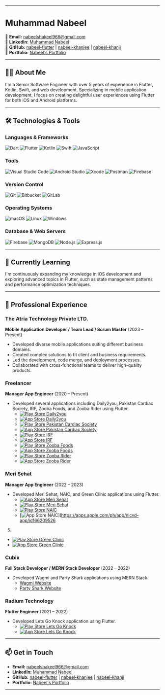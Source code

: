 
---

# Muhammad Nabeel
📧 **Email:** [nabeelshakeel966@gmail.com](mailto:nabeelshakeel966@gmail.com)  
🔗 **LinkedIn:** [Muhammad Nabeel](https://www.linkedin.com/in/nabeel-flutter/)  
🔗 **GitHub:** [nabeel-flutter](https://github.com/nabeel-flutter) | [nabeel-khanjee](https://github.com/nabeel-khanjee) | [nabeel-khanji](https://github.com/nabeel-khanji)  
🔗 **Portfolio:** [Nabeel's Portfolio](https://read.cv/nabeelkhanjee)

---

## 👨‍💻 About Me
I'm a Senior Software Engineer with over 5 years of experience in Flutter, Kotlin, Swift, and web development. Specializing in mobile application development, I focus on creating delightful user experiences using Flutter for both iOS and Android platforms.

---

## 🛠️ Technologies & Tools

### Languages & Frameworks
![Dart](https://img.shields.io/badge/Dart-0175C2?style=for-the-badge&logo=dart&logoColor=white)
![Flutter](https://img.shields.io/badge/Flutter-02569B?style=for-the-badge&logo=flutter&logoColor=white)
![Kotlin](https://img.shields.io/badge/Kotlin-0095D5?style=for-the-badge&logo=kotlin&logoColor=white)
![Swift](https://img.shields.io/badge/Swift-FA7343?style=for-the-badge&logo=swift&logoColor=white)
![JavaScript](https://img.shields.io/badge/JavaScript-F7DF1E?style=for-the-badge&logo=javascript&logoColor=black)

### Tools
![Visual Studio Code](https://img.shields.io/badge/Visual%20Studio%20Code-0078D4?style=for-the-badge&logo=visual-studio-code&logoColor=white)
![Android Studio](https://img.shields.io/badge/Android%20Studio-3DDC84?style=for-the-badge&logo=android-studio&logoColor=white)
![Xcode](https://img.shields.io/badge/Xcode-1575F9?style=for-the-badge&logo=xcode&logoColor=white)
![Postman](https://img.shields.io/badge/Postman-FF6C37?style=for-the-badge&logo=postman&logoColor=white)
![Firebase](https://img.shields.io/badge/Firebase-FFCA28?style=for-the-badge&logo=firebase&logoColor=white)

### Version Control
![Git](https://img.shields.io/badge/Git-F05032?style=for-the-badge&logo=git&logoColor=white)
![Bitbucket](https://img.shields.io/badge/Bitbucket-0052CC?style=for-the-badge&logo=bitbucket&logoColor=white)
![GitLab](https://img.shields.io/badge/GitLab-FC6D26?style=for-the-badge&logo=gitlab&logoColor=white)

### Operating Systems
![macOS](https://img.shields.io/badge/macOS-000000?style=for-the-badge&logo=apple&logoColor=white)
![Linux](https://img.shields.io/badge/Linux-FCC624?style=for-the-badge&logo=linux&logoColor=black)
![Windows](https://img.shields.io/badge/Windows-0078D6?style=for-the-badge&logo=windows&logoColor=white)

### Database & Web Servers
![Firebase](https://img.shields.io/badge/Firebase-FFCA28?style=for-the-badge&logo=firebase&logoColor=white)
![MongoDB](https://img.shields.io/badge/MongoDB-47A248?style=for-the-badge&logo=mongodb&logoColor=white)
![Node.js](https://img.shields.io/badge/Node.js-339933?style=for-the-badge&logo=node-dot-js&logoColor=white)
![Express.js](https://img.shields.io/badge/Express.js-000000?style=for-the-badge&logo=express&logoColor=white)

---

## 🌱 Currently Learning
I'm continuously expanding my knowledge in iOS development and exploring advanced topics in Flutter, such as state management patterns and performance optimization techniques.

---

## 💼 Professional Experience

### The Atria Technology Private LTD.
**Mobile Application Developer / Team Lead / Scrum Master** (2023 – Present)
- Developed diverse mobile applications suiting different business domains.
- Created complex solutions to fit client and business requirements.
- Led the development, code merge, and deployment processes.
- Collaborated with cross-functional teams to deliver high-quality products.

### Freelancer
**Manager App Engineer** (2020 – Present)
- Developed several applications including Daily2you, Pakistan Cardiac Society, IRF, Zooba Foods, and Zooba Rider using Flutter.
  - [![Play Store](https://img.shields.io/badge/Play%20Store-414141?style=for-the-badge&logo=google-play&logoColor=white) Daily2you](https://play.google.com/store/apps/details?id=com.daily2you.customer)
  - [![App Store](https://img.shields.io/badge/App%20Store-414141?style=for-the-badge&logo=apple&logoColor=white) Daily2you](https://apps.apple.com/pk/app/daily2you-partner/id1611292873)
  - [![Play Store](https://img.shields.io/badge/Play%20Store-414141?style=for-the-badge&logo=google-play&logoColor=white) Pakistan Cardiac Society](https://play.google.com/store/apps/details?id=com.getz_pharma.pcs)
  - [![App Store](https://img.shields.io/badge/App%20Store-414141?style=for-the-badge&logo=apple&logoColor=white) Pakistan Cardiac Society](https://apps.apple.com/ph/app/pakistan-cardiac-society/id6444396092)
  - [![Play Store](https://img.shields.io/badge/Play%20Store-414141?style=for-the-badge&logo=google-play&logoColor=white) IRF](https://play.google.com/store/apps/details?id=com.getz_pharma.irf)
  - [![App Store](https://img.shields.io/badge/App%20Store-414141?style=for-the-badge&logo=apple&logoColor=white) IRF](https://apps.apple.com/ph/app/respiratory-forum/id6446242920)
  - [![Play Store](https://img.shields.io/badge/Play%20Store-414141?style=for-the-badge&logo=google-play&logoColor=white) Zooba Foods](https://play.google.com/store/apps/details?id=com.midwaretech.zooba)
  - [![App Store](https://img.shields.io/badge/App%20Store-414141?style=for-the-badge&logo=apple&logoColor=white) Zooba Foods](https://apps.apple.com/pk/app/zooba-foods/id6443798583)
  - [![Play Store](https://img.shields.io/badge/Play%20Store-414141?style=for-the-badge&logo=google-play&logoColor=white) Zooba Rider](https://play.google.com/store/apps/details?id=com.midwaretech.zoob_rider_android)
  - [![App Store](https://img.shields.io/badge/App%20Store-414141?style=for-the-badge&logo=apple&logoColor=white) Zooba Rider](https://apps.apple.com/pk/app/zooba-rider-app/id6444166324)

### Meri Sehat
**Manager App Engineer** (2022 – 2023)
- Developed Meri Sehat, NAIC, and Green Clinic applications using Flutter.
  - [![App Store](https://img.shields.io/badge/App%20Store-414141?style=for-the-badge&logo=apple&logoColor=white) Meri Sehat](https://apps.apple.com/us/app/meri-sehat/id1643174046)
  - [![Play Store](https://img.shields.io/badge/Play%20Store-414141?style=for-the-badge&logo=google-play&logoColor=white) Meri Sehat](https://play.google.com/store/apps/details?id=pk.merisehat.app&pli=1)
  - [![Play Store](https://img.shields.io/badge/Play%20Store-414141?style=for-the-badge&logo=google-play&logoColor=white) NAIC](https://play.google.com/store/apps/details?id=com.getz_pharma.nicvd)
  - [![App Store](https://img.shields.io/badge/App%20Store-414141?style=for-the-badge&logo=apple&logoColor=white) NAIC](https://apps.apple.com/ph/app/nicvd-app/id166209526

5)
  - [![Play Store](https://img.shields.io/badge/Play%20Store-414141?style=for-the-badge&logo=google-play&logoColor=white) Green Clinic](https://play.google.com/store/apps/details?id=pk.greenclinic.app&hl=en_CA&gl=US)
  - [![App Store](https://img.shields.io/badge/App%20Store-414141?style=for-the-badge&logo=apple&logoColor=white) Green Clinic](https://apps.apple.com/ph/app/green-clinic-philippines/id1524429532)

### Cubix
**Full Stack Developer / MERN Stack Developer** (2022 – 2022)
- Developed Wagmi and Party Shark applications using MERN Stack.
  - [Wagmi Website](https://www.wagmigame.io/en)
  - [Party Shark Website](https://www.partyshark.com/)

### Radium Technology
**Flutter Engineer** (2021 – 2022)
- Developed Lets Go Knock application using Flutter.
  - [![Play Store](https://img.shields.io/badge/Play%20Store-414141?style=for-the-badge&logo=google-play&logoColor=white) Lets Go Knock](https://play.google.com/store/apps/details?id=com.doortodoor.doorknocker.android)
  - [![App Store](https://img.shields.io/badge/App%20Store-414141?style=for-the-badge&logo=apple&logoColor=white) Lets Go Knock](https://apps.apple.com/us/app/lets-go-knock/id1596423708)

---

## 📫 Get in Touch
- **Email:** [nabeelshakeel966@gmail.com](mailto:nabeelshakeel966@gmail.com)
- **LinkedIn:** [Muhammad Nabeel](https://www.linkedin.com/in/nabeel-flutter/)
- **GitHub:** [nabeel-flutter](https://github.com/nabeel-flutter) | [nabeel-khanjee](https://github.com/nabeel-khanjee) | [nabeel-khanji](https://github.com/nabeel-khanji)
- **Portfolio:** [Nabeel's Portfolio](https://read.cv/nabeelkhanjee)

---
